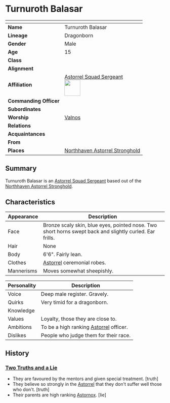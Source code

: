 # Turnuroth Balasar

| []() | |
| --- | --- |
| **Name** | Turnuroth Balasar |
| **Lineage** | Dragonborn |
| **Gender** | Male |
| **Age** | 15 |
| **Class** | |
| **Alignment** | |
| **Affiliation** | [Astorrel Squad Sergeant](../organisations/government/astorrel/ranks/astorrel-squad-sergeant.md)<br><img src="../../images/ranks/astorrel-4-squad-sergeant.png" height="50" /> |
| **Commanding Officer** | |
| **Subordinates** | |
| **Worship** | [Valnos](../gods/deities/valnos.md) |
| **Relations** | |
| **Acquaintances** | |
| **From** | |
| **Places** | [Northhaven Astorrel Stronghold](../places/strongholds/northhaven-astorrel-stronghold.md) |

## Summary

Turnuroth Balasar is an [Astorrel Squad Sergeant](../organisations/government/astorrel/ranks/astorrel-squad-sergeant.md) based out of the [Northhaven Astorrel Stronghold](../places/strongholds/northhaven-astorrel-stronghold.md).

## Characteristics

| Appearance | Description |
| --- | --- |
| Face | Bronze scaly skin, blue eyes, pointed nose. Two short horns swept back and slightly curled. Ear frills. |
| Hair | None |
| Body | 6'6". Fairly lean. |
| Clothes | [Astorrel](../organisations/government/astorrel/astorrel.md) ceremonial robes. |
| Mannerisms | Moves somewhat sheepishly. |

| Personality | Description |
| --- | --- |
| Voice | Deep male register. Gravely. |
| Quirks | Very timid for a dragonborn. |
| Knowledge | |
| Values | Loyalty, those they are close to. |
| Ambitions | To be a high ranking [Astorrel](../organisations/government/astorrel/astorrel.md) officer. |
| Dislikes | People who judge them for their race. |

## History

### [Two Truths and a Lie](../mechanics/roleplay/two-truths-and-a-lie.md)

- They are favoured by the mentors and given special treatment. [truth]
- They believe so strongly in the [Astorrel](../organisations/government/astorrel/astorrel.md) that they don't suffer well those who don't. [truth]
- Their parents are high ranking [Astornox](../organisations/government/astornox/astornox.md). [lie]
